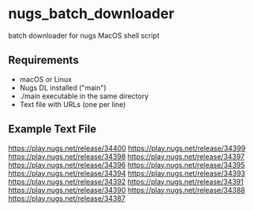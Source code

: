 # nugs_batch_downloader
batch downloader for nugs
MacOS shell script


## Requirements

* macOS or Linux
* Nugs DL installed ("main")
* ./main executable in the same directory
* Text file with URLs (one per line)

## Example Text File

https://play.nugs.net/release/34400
https://play.nugs.net/release/34399
https://play.nugs.net/release/34398
https://play.nugs.net/release/34397
https://play.nugs.net/release/34396
https://play.nugs.net/release/34395
https://play.nugs.net/release/34394
https://play.nugs.net/release/34393
https://play.nugs.net/release/34392
https://play.nugs.net/release/34391
https://play.nugs.net/release/34390
https://play.nugs.net/release/34388
https://play.nugs.net/release/34387
